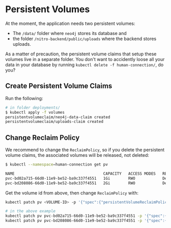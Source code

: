 # Persistent Volumes

At the moment, the application needs two persistent volumes:

* The `/data/` folder where `neo4j` stores its database and
* the folder `/nitro-backend/public/uploads` where the backend stores uploads.

As a matter of precaution, the persistent volume claims that setup these volumes
live in a separate folder. You don't want to accidently loose all your data in
your database by running `kubectl delete -f human-connection/`, do you?

## Create Persistent Volume Claims

Run the following:
```sh
# in folder deployments/
$ kubectl apply -f volumes
persistentvolumeclaim/neo4j-data-claim created
persistentvolumeclaim/uploads-claim created 
```

## Change Reclaim Policy

We recommend to change the `ReclaimPolicy`, so if you delete the persistent
volume claims, the associated volumes will be released, not deleted:

```sh
$ kubectl --namespace=human-connection get pv

NAME                                       CAPACITY   ACCESS MODES   RECLAIM POLICY   STATUS   CLAIM                               STORAGECLASS       REASON   AGE
pvc-bd02a715-66d0-11e9-be52-ba9c337f4551   1Gi        RWO            Delete           Bound    human-connection/neo4j-data-claim   do-block-storage            4m24s
pvc-bd208086-66d0-11e9-be52-ba9c337f4551   2Gi        RWO            Delete           Bound    human-connection/uploads-claim      do-block-storage            4m12s
```

Get the volume id from above, then change `ReclaimPolicy` with:
```sh
kubectl patch pv <VOLUME-ID> -p '{"spec":{"persistentVolumeReclaimPolicy":"Retain"}}'

# in the above example
kubectl patch pv pvc-bd02a715-66d0-11e9-be52-ba9c337f4551 -p '{"spec":{"persistentVolumeReclaimPolicy":"Retain"}}'
kubectl patch pv pvc-bd208086-66d0-11e9-be52-ba9c337f4551 -p '{"spec":{"persistentVolumeReclaimPolicy":"Retain"}}'
```
